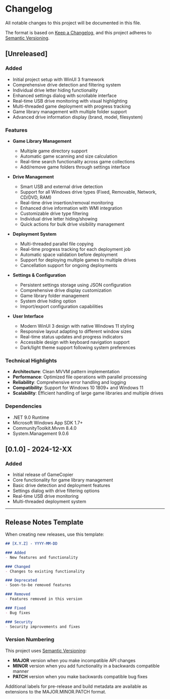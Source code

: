 # Changelog

All notable changes to this project will be documented in this file.

The format is based on [Keep a Changelog](https://keepachangelog.com/en/1.0.0/),
and this project adheres to [Semantic Versioning](https://semver.org/spec/v2.0.0.html).

## [Unreleased]

### Added
- Initial project setup with WinUI 3 framework
- Comprehensive drive detection and filtering system
- Individual drive letter hiding functionality
- Enhanced settings dialog with scrollable interface
- Real-time USB drive monitoring with visual highlighting
- Multi-threaded game deployment with progress tracking
- Game library management with multiple folder support
- Advanced drive information display (brand, model, filesystem)

### Features
- **Game Library Management**
  - Multiple game directory support
  - Automatic game scanning and size calculation
  - Real-time search functionality across game collections
  - Add/remove game folders through settings interface

- **Drive Management**
  - Smart USB and external drive detection
  - Support for all Windows drive types (Fixed, Removable, Network, CD/DVD, RAM)
  - Real-time drive insertion/removal monitoring
  - Enhanced drive information with WMI integration
  - Customizable drive type filtering
  - Individual drive letter hiding/showing
  - Quick actions for bulk drive visibility management

- **Deployment System**
  - Multi-threaded parallel file copying
  - Real-time progress tracking for each deployment job
  - Automatic space validation before deployment
  - Support for deploying multiple games to multiple drives
  - Cancellation support for ongoing deployments

- **Settings & Configuration**
  - Persistent settings storage using JSON configuration
  - Comprehensive drive display customization
  - Game library folder management
  - System drive hiding option
  - Import/export configuration capabilities

- **User Interface**
  - Modern WinUI 3 design with native Windows 11 styling
  - Responsive layout adapting to different window sizes
  - Real-time status updates and progress indicators
  - Accessible design with keyboard navigation support
  - Dark/light theme support following system preferences

### Technical Highlights
- **Architecture**: Clean MVVM pattern implementation
- **Performance**: Optimized file operations with parallel processing
- **Reliability**: Comprehensive error handling and logging
- **Compatibility**: Support for Windows 10 1809+ and Windows 11
- **Scalability**: Efficient handling of large game libraries and multiple drives

### Dependencies
- .NET 9.0 Runtime
- Microsoft Windows App SDK 1.7+
- CommunityToolkit.Mvvm 8.4.0
- System.Management 9.0.6

## [0.1.0] - 2024-12-XX

### Added
- Initial release of GameCopier
- Core functionality for game library management
- Basic drive detection and deployment features
- Settings dialog with drive filtering options
- Real-time USB drive monitoring
- Multi-threaded deployment system

---

## Release Notes Template

When creating new releases, use this template:

```markdown
## [X.Y.Z] - YYYY-MM-DD

### Added
- New features and functionality

### Changed
- Changes to existing functionality

### Deprecated
- Soon-to-be removed features

### Removed
- Features removed in this version

### Fixed
- Bug fixes

### Security
- Security improvements and fixes
```

### Version Numbering

This project uses [Semantic Versioning](https://semver.org/):

- **MAJOR** version when you make incompatible API changes
- **MINOR** version when you add functionality in a backwards compatible manner
- **PATCH** version when you make backwards compatible bug fixes

Additional labels for pre-release and build metadata are available as extensions to the MAJOR.MINOR.PATCH format.